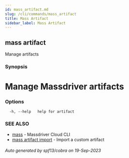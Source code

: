 ```yaml
---
id: mass_artifact.md
slug: /cli/commands/mass_artifact
title: Mass Artifact
sidebar_label: Mass Artifact
---
```

## mass artifact

Manage artifacts

### Synopsis

# Manage Massdriver artifacts


### Options

```
  -h, --help   help for artifact
```

### SEE ALSO

* [mass](/cli/commands/mass)	 - Massdriver Cloud CLI
* [mass artifact import](/cli/commands/mass_artifact_import)	 - Import a custom artifact

###### Auto generated by spf13/cobra on 19-Sep-2023
